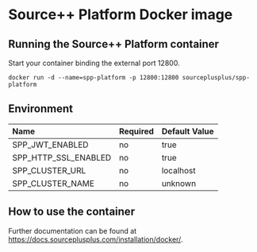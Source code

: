 # Source++ Platform Docker image

## Running the Source++ Platform container

Start your container binding the external port 12800.

```
docker run -d --name=spp-platform -p 12800:12800 sourceplusplus/spp-platform
```

## Environment

| Name                 | Required | Default Value | 
|:---------------------|----------|---------------|
| SPP_JWT_ENABLED      | no       | true          |
| SPP_HTTP_SSL_ENABLED | no       | true          |
| SPP_CLUSTER_URL      | no       | localhost     |
| SPP_CLUSTER_NAME     | no       | unknown       |

## How to use the container

Further documentation can be found at https://docs.sourceplusplus.com/installation/docker/.
